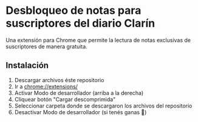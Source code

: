 # Desbloqueo de notas para suscriptores del diario Clarín

Una extensión para Chrome que permite la lectura de notas exclusivas de suscriptores de manera gratuita.

## Instalación
1) Descargar archivos éste repositorio
2) Ir a [chrome://extensions/](chrome://extensions/)
3) Activar Modo de desarrollador (arriba a la derecha)
4) Cliquear botón "Cargar descomprimida"
5) Seleccionar carpeta donde se descargaron los archivos del repositorio
6) Desactivar Modo de desarrollador (si tenés ganas 🤗)
